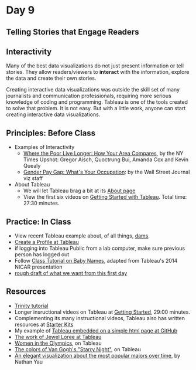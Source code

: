 # Day 9

## Telling Stories that Engage Readers

## Interactivity

Many of the best data visualizations do not just present information or tell stories. They allow readers/viewers to **interact** with the information, explore the data and create their own stories.

Creating interactive data visualizations was outside the skill set of many journalists and communication professionals, requiring more serious knowledge of coding and programming. Tableau is one of the tools created to solve that problem. It is not easy. But with a little work, anyone can start creating interactive data visualizations.

## Principles: Before Class
- Examples of Interactivity
  - [Where the Poor Live Longer: How Your Area Compares](http://www.nytimes.com/interactive/2016/04/11/upshot/where-the-poor-live-longer-how-your-area-compares.html?em_pos=small&emc=edit_up_20160411&nl=upshot&nl_art=1&nlid=724199&ref=headline&te=1&_r=1), by the NY Times Upshot: Gregor Aisch, Quoctrung Bui, Amanda Cox and Kevin Quealy
  - [Gender Pay Gap: What's Your Occupation](http://graphics.wsj.com/gender-pay-gap/): by the Wall Street Journal viz staff
- About Tableau
  - We will let Tableau brag a bit at its [About page](http://www.tableau.com/about)
  - View the first six videos on [Getting Started with Tableau](https://public.tableau.com/en-us/s/resources). Total time: 27:30 minutes.

## Practice: In Class
- View recent Tableau example about, of all things, [dams](https://public.tableau.com/en-us/s/gallery/dam-nation-state-of-us-dams?utm_source=feedburner&utm_medium=email&utm_campaign=Feed%3A+VizOfTheDay+%28Viz+of+the+Day+-+Beautiful+Visual+Stories%29).
- [Create a Profile at Tableau](https://public.tableau.com)
- if logging into Tableau Public from a lab computer, make sure previous person has logged out
- Follow [Class Tutorial on Baby Names](https://github.com/HaiyanJia-Lehigh/DataVisualization/blob/master/Tableau.md), adapted from Tableau's 2014 NICAR presentation
- [rough draft of what we want from this first day](http://jacklule.github.io/pages/tableau.html)

## Resources
- [Trinity tutorial](https://www.datavizforall.org/chart/scatter-chart-tableau/)
- Longer insructional videos on Tableau at [Getting Started](http://www.tableau.com/learn/training#getting-started), 29:00 minutes.
- Complementing its many instructional videos, Tableau also has written resources at [Starter Kits](http://www.tableau.com/learn/starter-kit)
- My example of [Tableau embedded on a simple html page at GitHub](http://jacklule.github.io/pages/embed-test-Tableau.html)
- [The work of Jewel Loree at Tableau](https://public.tableau.com/s/profile/jewel.loree#!/)
- [Women in the Olympics](https://public.tableau.com/s/gallery/women-summer-games?utm_source=feedburner&utm_medium=email&utm_campaign=Feed%3A+VizOfTheDay+%28Viz+of+the+Day+-+Beautiful+Visual+Stories%29), on Tableau
- [The colors of Van Gogh's "Starry Night"](https://public.tableau.com/s/gallery/colors-starry-night?utm_source=feedburner&utm_medium=email&utm_campaign=Feed%3A+VizOfTheDay+%28Viz+of+the+Day+-+Beautiful+Visual+Stories%29), on Tableau
- [An elegant visualization about the most popular majors over time](http://flowingdata.com/2016/12/07/fields-of-study-ranked-over-past-few-decades/), by Nathan Yau




